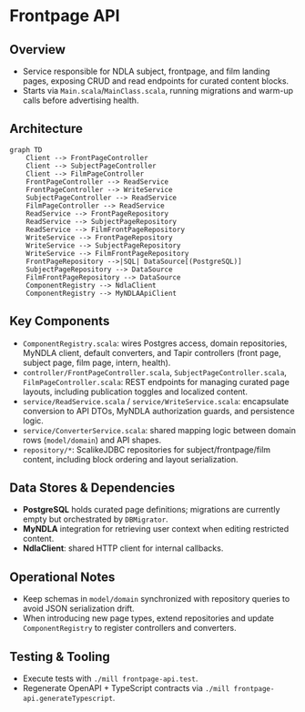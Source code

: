 # Frontpage API

## Overview
- Service responsible for NDLA subject, frontpage, and film landing pages, exposing CRUD and read endpoints for curated content blocks.
- Starts via `Main.scala`/`MainClass.scala`, running migrations and warm-up calls before advertising health.

## Architecture
```mermaid
graph TD
    Client --> FrontPageController
    Client --> SubjectPageController
    Client --> FilmPageController
    FrontPageController --> ReadService
    FrontPageController --> WriteService
    SubjectPageController --> ReadService
    FilmPageController --> ReadService
    ReadService --> FrontPageRepository
    ReadService --> SubjectPageRepository
    ReadService --> FilmFrontPageRepository
    WriteService --> FrontPageRepository
    WriteService --> SubjectPageRepository
    WriteService --> FilmFrontPageRepository
    FrontPageRepository -->|SQL| DataSource[(PostgreSQL)]
    SubjectPageRepository --> DataSource
    FilmFrontPageRepository --> DataSource
    ComponentRegistry --> NdlaClient
    ComponentRegistry --> MyNDLAApiClient
```

## Key Components
- `ComponentRegistry.scala`: wires Postgres access, domain repositories, MyNDLA client, default converters, and Tapir controllers (front page, subject page, film page, intern, health).
- `controller/FrontPageController.scala`, `SubjectPageController.scala`, `FilmPageController.scala`: REST endpoints for managing curated page layouts, including publication toggles and localized content.
- `service/ReadService.scala` / `service/WriteService.scala`: encapsulate conversion to API DTOs, MyNDLA authorization guards, and persistence logic.
- `service/ConverterService.scala`: shared mapping logic between domain rows (`model/domain`) and API shapes.
- `repository/*`: ScalikeJDBC repositories for subject/frontpage/film content, including block ordering and layout serialization.

## Data Stores & Dependencies
- **PostgreSQL** holds curated page definitions; migrations are currently empty but orchestrated by `DBMigrator`.
- **MyNDLA** integration for retrieving user context when editing restricted content.
- **NdlaClient**: shared HTTP client for internal callbacks.

## Operational Notes
- Keep schemas in `model/domain` synchronized with repository queries to avoid JSON serialization drift.
- When introducing new page types, extend repositories and update `ComponentRegistry` to register controllers and converters.

## Testing & Tooling
- Execute tests with `./mill frontpage-api.test`.
- Regenerate OpenAPI + TypeScript contracts via `./mill frontpage-api.generateTypescript`.

